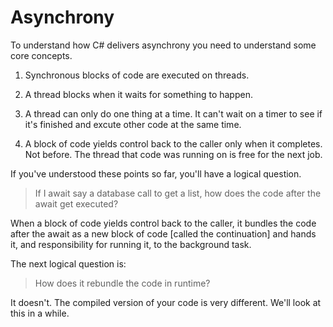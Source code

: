 # Asynchrony

To understand how C# delivers asynchrony you need to understand some core concepts.

1. Synchronous blocks of code are executed on threads.

2. A thread blocks when it waits for something to happen.

3. A thread can only do one thing at a time.  It can't wait on a timer to see if it's finished and excute other code at the same time.

4. A block of code yields control back to the caller only when it completes.  Not before.  The thread that code was running on is free for the next job.

If you've understood these points so far, you'll have a logical question.  

> If I await say a database call to get a list, how does the code after the await get executed?

When a block of code yields control back to the caller, it bundles the code after the await as a new block of code [called the continuation] and hands it, and responsibility for running it, to the background task.

The next logical question is:  

> How does it rebundle the code in runtime?

It doesn't.  The compiled version of your code is very different.  We'll look at this in a while.




